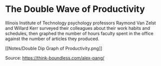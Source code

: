 # The Double Wave of Productivity

Illinois Institute of Technology psychology professors Raymond Van Zelst and Willard Kerr surveyed their colleagues about their work habits and schedules, then graphed the number of hours faculty spent in the office against the number of articles they produced.

[[Notes/Double Dip Graph of Productivity.png]]

Source:
https://think-boundless.com/alex-pang/